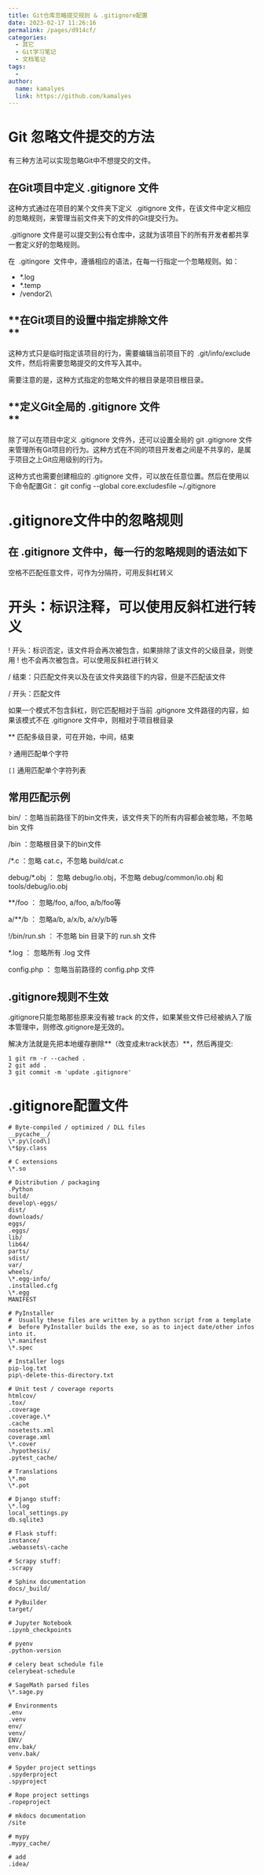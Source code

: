 ```yaml
---
title: Git仓库忽略提交规则 & .gitignore配置
date: 2023-02-17 11:26:16
permalink: /pages/d914cf/
categories:
  - 其它
  - Git学习笔记
  - 文档笔记
tags:
  - 
author: 
  name: kamalyes
  link: https://github.com/kamalyes
---
```

**Git 忽略文件提交的方法**
=================

有三种方法可以实现忽略Git中不想提交的文件。

**在Git项目中定义 .gitignore 文件**
---------------------------

这种方式通过在项目的某个文件夹下定义  .gitignore 文件，在该文件中定义相应的忽略规则，来管理当前文件夹下的文件的Git提交行为。

 .gitignore 文件是可以提交到公有仓库中，这就为该项目下的所有开发者都共享一套定义好的忽略规则。

在  .gitingore  文件中，遵循相应的语法，在每一行指定一个忽略规则。如：

* \*.log
* \*.temp
* /vendor2\\

**在Git项目的设置中指定排除文件  
**
-----------------------

这种方式只是临时指定该项目的行为，需要编辑当前项目下的  .git/info/exclude  文件，然后将需要忽略提交的文件写入其中。

需要注意的是，这种方式指定的忽略文件的根目录是项目根目录。

**定义Git全局的 .gitignore 文件  
**
-----------------------------

除了可以在项目中定义 .gitignore 文件外，还可以设置全局的 git .gitignore 文件来管理所有Git项目的行为。这种方式在不同的项目开发者之间是不共享的，是属于项目之上Git应用级别的行为。

这种方式也需要创建相应的 .gitignore 文件，可以放在任意位置。然后在使用以下命令配置Git： git config --global core.excludesfile ~/.gitignore

**.gitignore文件中的忽略规则**
======================

在 .gitignore 文件中，每一行的忽略规则的语法如下
-------------------------------

空格不匹配任意文件，可作为分隔符，可用反斜杠转义

# 开头：标识注释，可以使用反斜杠进行转义

! 开头：标识否定，该文件将会再次被包含，如果排除了该文件的父级目录，则使用 ! 也不会再次被包含。可以使用反斜杠进行转义

/ 结束：只匹配文件夹以及在该文件夹路径下的内容，但是不匹配该文件

/ 开头：匹配文件

如果一个模式不包含斜杠，则它匹配相对于当前 .gitignore 文件路径的内容，如果该模式不在 .gitignore 文件中，则相对于项目根目录

\*\* 匹配多级目录，可在开始，中间，结束

`?` 通用匹配单个字符

`[]` 通用匹配单个字符列表

常用匹配示例
-------

bin/ ：忽略当前路径下的bin文件夹，该文件夹下的所有内容都会被忽略，不忽略 bin 文件

/bin ：忽略根目录下的bin文件

/\*.c ：忽略 cat.c，不忽略 build/cat.c

debug/\*.obj ： 忽略 debug/io.obj，不忽略 debug/common/io.obj 和 tools/debug/io.obj

\*\*/foo ： 忽略/foo, a/foo, a/b/foo等

a/\*\*/b ： 忽略a/b, a/x/b, a/x/y/b等

!/bin/run.sh ： 不忽略 bin 目录下的 run.sh 文件

\*.log ： 忽略所有 .log 文件

config.php ： 忽略当前路径的 config.php 文件

**.gitignore规则不生效**
-------------------

.gitignore只能忽略那些原来没有被 track 的文件，如果某些文件已经被纳入了版本管理中，则修改.gitignore是无效的。

解决方法就是先把本地缓存删除**（改变成未track状态）**，然后再提交:

```
1 git rm -r --cached .
2 git add .
3 git commit -m 'update .gitignore'
```

.gitignore配置文件
==============

```
# Byte-compiled / optimized / DLL files
__pycache__/
\*.py\[cod\]
\*$py.class

# C extensions
\*.so

# Distribution / packaging
.Python
build/
develop\-eggs/
dist/
downloads/
eggs/
.eggs/
lib/
lib64/
parts/
sdist/
var/
wheels/
\*.egg-info/
.installed.cfg
\*.egg
MANIFEST

# PyInstaller
#  Usually these files are written by a python script from a template
#  before PyInstaller builds the exe, so as to inject date/other infos into it.
\*.manifest
\*.spec

# Installer logs
pip-log.txt
pip\-delete-this-directory.txt

# Unit test / coverage reports
htmlcov/
.tox/
.coverage
.coverage.\*
.cache
nosetests.xml
coverage.xml
\*.cover
.hypothesis/
.pytest_cache/

# Translations
\*.mo
\*.pot

# Django stuff:
\*.log
local_settings.py
db.sqlite3

# Flask stuff:
instance/
.webassets\-cache

# Scrapy stuff:
.scrapy

# Sphinx documentation
docs/_build/

# PyBuilder
target/

# Jupyter Notebook
.ipynb_checkpoints

# pyenv
.python-version

# celery beat schedule file
celerybeat-schedule

# SageMath parsed files
\*.sage.py

# Environments
.env
.venv
env/
venv/
ENV/
env.bak/
venv.bak/

# Spyder project settings
.spyderproject
.spyproject

# Rope project settings
.ropeproject

# mkdocs documentation
/site

# mypy
.mypy_cache/

# add
.idea/
```
